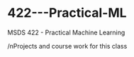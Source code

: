 # 422---Practical-ML
MSDS 422 - Practical Machine Learning

/nProjects and course work for this class
